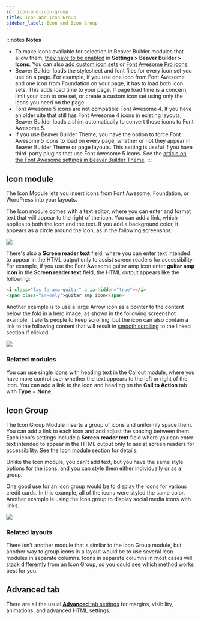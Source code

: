 ```yaml
---
id: icon-and-icon-group
title: Icon and Icon Group
sidebar_label: Icon and Icon Group
---
```


:::notes **Notes**
* To make icons available for selection in Beaver Builder modules that allow them, [they have to be enabled](/beaver-builder/styles/icons/enable-disable-or-delete-icon-sets.md) in **Settings > Beaver Builder > Icons**. You can also [add custom icon sets](/beaver-builder/styles/icons/create-and-import-a-custom-icon-set.md) or [Font Awesome Pro icons](/beaver-builder/styles/icons/enable-font-awesome-pro-icon-sets.md).
* Beaver Builder loads the stylesheet and font files for every icon set you use on a page. For example, if you use one icon from Font Awesome and one icon from Foundation on your page, it has to load both icon sets. This adds load time to your page. If page load time is a concern, limit your icon to one set, or create a custom icon set using only the icons you need on the page.
* Font Awesome 5 icons are not compatible Font Awesome 4. If you have an older site that still has Font Awesome 4 icons in existing layouts, Beaver Builder loads a shim automatically to convert those icons to Font Awesome 5.
* If you use Beaver Builder Theme, you have the option to force Font Awesome 5 icons to load on every page, whether or not they appear in Beaver Builder Theme or page layouts. This setting is useful if you have third-party plugins that use Font Awesome 5 icons. See the [article on the Font Awesome settings in Beaver Builder Theme](/bb-theme/defaults-for-layouts-content/icons/choose-how-font-awesome-icons-load-in-beaver-builder-theme.md).
:::

## Icon module

The Icon Module lets you insert icons from Font Awesome, Foundation, or
WordPress into your layouts.

The Icon module comes with a text editor, where you can enter and format text
that will appear to the right of the icon. You can add a link, which applies
to both the icon and the text. If you add a background color, it appears as a
circle around the icon, as in the following screenshot.

![](/img/icon-module-1.jpg)

There's also a **Screen reader text** field, where you can enter text intended to appear in the HTML output only to assist screen readers for accessibility. For example, if you use the Font Awesome guitar amp icon enter **guitar amp icon** in the **Screen reader text** field, the HTML output appears like the following:

```html
<i class="fas fa-amp-guitar" aria-hidden="true"></i>
<span class="sr-only">guitar amp icon</span>
```

Another example is to use a large Arrow icon as a pointer to the content below
the fold in a hero image, as shown in the following screenshot example. It
alerts people to keep scrolling, but the icon can also contain a link to the
following content that will result in [smooth scrolling](/beaver-builder/advanced-builder-techniques/smooth-scrolling-links.md) to the linked section if
clicked.

![](/img/icon-module-2.jpg)

### Related modules

You can use single icons with heading text in the Callout module, where you
have more control over whether the text appears to the left or right of the
icon. You can add a link to the icon and heading on the **Call to Action** tab
with **Type** = **None**.

## Icon Group

The Icon Group Module inserts a group of icons and uniformly space them. You
can add a link to each icon and add adjust the spacing between them. Each icon's settings include a **Screen reader text** field where you can enter text intended to appear in the HTML output only to assist screen readers for accessibility. See the [Icon module](#icon-module) section for details.

Unlike the Icon module, you can't add text, but you have the same style
options for the icons, and you can style them either individually or as a
group.

One good use for an icon group would be to display the icons for various
credit cards. In this example, all of the icons were styled the same color.
Another example is using the Icon group to display social media icons with
links.

![](/img/icon-module-3.jpg)

### Related layouts

There isn't another module that's similar to the Icon Group module, but
another way to group icons in a layout would be to use several Icon modules in
separate columns. Icons in separate columns in most cases will stack
differently from an Icon Group, so you could see which method works best for
you.

## Advanced tab

There are all the usual [**Advanced** tab settings](/beaver-builder/layouts/advanced-tab-rows-columns-modules.md) for margins, visibility, animations, and advanced HTML settings.


